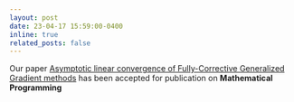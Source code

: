 ```yaml
---
layout: post
date: 23-04-17 15:59:00-0400
inline: true
related_posts: false
---
```


Our paper <a href="/publications/#bre-car-fan-wal-2023">Asymptotic linear convergence of Fully-Corrective Generalized Gradient methods</a> has
been accepted for publication on **Mathematical Programming**